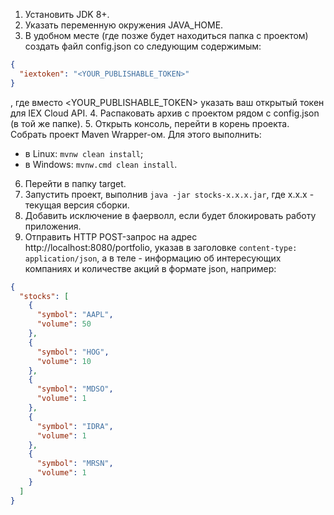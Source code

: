 1. Установить JDK 8+.
2. Указать переменную окружения JAVA_HOME.
3. В удобном месте (где позже будет находиться папка с проектом) создать файл config.json со следующим содержимым:
```json
{
  "iextoken": "<YOUR_PUBLISHABLE_TOKEN>"
}
```
, где вместо <YOUR_PUBLISHABLE_TOKEN> указать ваш открытый токен для IEX Cloud API.
4. Распаковать архив с проектом рядом с config.json (в той же папке).
5. Открыть консоль, перейти в корень проекта. Собрать проект Maven Wrapper-ом. Для этого выполнить:

* в Linux: `mvnw clean install`;
* в Windows: `mvnw.cmd clean install`.

6. Перейти в папку target.
7. Запустить проект, выполнив `java -jar stocks-x.x.x.jar`, где x.x.x - текущая версия сборки.
8. Добавить исключение в фаерволл, если будет блокировать работу приложения.
9. Отправить HTTP POST-запрос на адрес http://localhost:8080/portfolio, указав в заголовке `content-type: application/json`, а в теле - информацию об интересующих компаниях и количестве акций в формате json, например:
```json
{
  "stocks": [
    {
      "symbol": "AAPL",
      "volume": 50
    },
    {
      "symbol": "HOG",
      "volume": 10
    },
    {
      "symbol": "MDSO",
      "volume": 1
    },
    {
      "symbol": "IDRA",
      "volume": 1
    },
    {
      "symbol": "MRSN",
      "volume": 1
    }
  ]
}
```